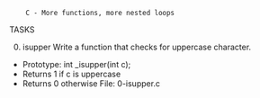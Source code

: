 		C - More functions, more nested loops

TASKS 

0. isupper
Write a function that checks for uppercase character.
- Prototype: int _isupper(int c);
- Returns 1 if c is uppercase
- Returns 0 otherwise
File: 0-isupper.c
